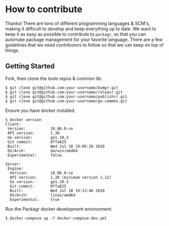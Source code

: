 # How to contribute

Thanks! There are tons of different programming languages & SCM's, making it difficult to develop and keep everything up
to date. We want to keep it as easy as possible to
contribute to `packagr`, so that you can automate package management for your favorite language.
There are a few guidelines that we need contributors to follow so that
we can keep on top of things.

## Getting Started

Fork, then clone the tools repos & common lib:

    $ git clone git@github.com:your-username/bumpr.git
    $ git clone git@github.com:your-username/releasr.git
    $ git clone git@github.com:your-username/publishrr.git
    $ git clone git@github.com:your-username/go-common.git

Ensure you have docker installed.

	$ docker version
	Client:
     Version:           18.06.0-ce
     API version:       1.38
     Go version:        go1.10.3
     Git commit:        0ffa825
     Built:             Wed Jul 18 19:05:26 2018
     OS/Arch:           darwin/amd64
     Experimental:      false

    Server:
     Engine:
      Version:          18.06.0-ce
      API version:      1.38 (minimum version 1.12)
      Go version:       go1.10.3
      Git commit:       0ffa825
      Built:            Wed Jul 18 19:13:46 2018
      OS/Arch:          linux/amd64
      Experimental:     true

Run the Packagr docker development environment:

    $ docker-compose up -f docker-compose.dev.yml

